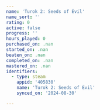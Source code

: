 ```yaml
---
name: 'Turok 2: Seeds of Evil'
name_sort: ''
rating: 0
active: false
progress: ''
hours_played: 0
purchased_on: .nan
started_on: .nan
beaten_on: .nan
completed_on: .nan
mastered_on: .nan
identifiers:
  - type: steam
    appid: '405830'
    name: 'Turok 2: Seeds of Evil'
    synced_on: '2024-08-30'

---
```

